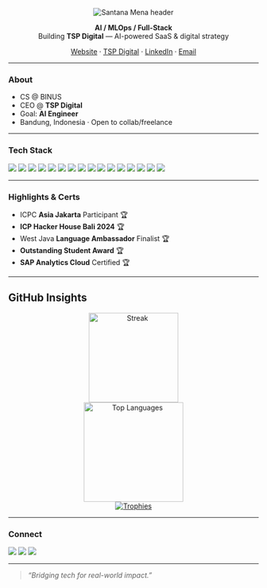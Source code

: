 <!-- Hero -->
<p align="center">
  <img src="https://capsule-render.vercel.app/api?type=venom&height=260&text=Santana%20Mena&fontAlign=50&fontColor=ffffff&desc=AI%20Engineer%20in%20Progress%20%F0%9F%A4%96%20%E2%80%A2%20CEO%20@%20TSP%20Digital&descAlign=50&descAlignY=70&color=0:0F172A,100:1F2937&animation=fadeIn" alt="Santana Mena header"/>
</p>

<div align="center">

**AI / MLOps / Full-Stack**  
Building **TSP Digital** — AI-powered SaaS & digital strategy 

[Website](https://santanamnaa.dev) · [TSP Digital](https://tspdigital.agency) · [LinkedIn](https://www.linkedin.com/in/santana-mena/) · [Email](mailto:hello@santanamnaa.dev)

</div>

---

### About
- CS @ BINUS 
- CEO @ **TSP Digital**
- Goal: **AI Engineer**
- Bandung, Indonesia · Open to collab/freelance

---

### Tech Stack
<p>
  <!-- Core -->
  <img src="https://img.shields.io/badge/Next.js-000?logo=nextdotjs&logoColor=white" />
  <img src="https://img.shields.io/badge/React-20232a?logo=react&logoColor=61DAFB" />
  <img src="https://img.shields.io/badge/TypeScript-2d79c7?logo=typescript&logoColor=white" />
  <img src="https://img.shields.io/badge/Tailwind-0ea5e9?logo=tailwindcss&logoColor=white" />
  <img src="https://img.shields.io/badge/Node.js-3C873A?logo=nodedotjs&logoColor=white" />
  <img src="https://img.shields.io/badge/Python-3776AB?logo=python&logoColor=white" />
  <!-- AI -->
  <img src="https://img.shields.io/badge/RAG-0B7285?logo=openai&logoColor=white" />
  <img src="https://img.shields.io/badge/LangChain-2C3E50" />
  <img src="https://img.shields.io/badge/vLLM-111827" />
  <img src="https://img.shields.io/badge/BAAI%20bge--m3-0b7285" />
  <!-- Data -->
  <img src="https://img.shields.io/badge/TiDB-EE5A6F?logo=pingcap&logoColor=white" />
  <img src="https://img.shields.io/badge/Postgres-336791?logo=postgresql&logoColor=white" />
  <img src="https://img.shields.io/badge/Supabase-3fcf8e?logo=supabase&logoColor=white" />
  <!-- DevOps -->
  <img src="https://img.shields.io/badge/Docker-0db7ed?logo=docker&logoColor=white" />
  <img src="https://img.shields.io/badge/GitHub%20Actions-181717?logo=githubactions&logoColor=white" />
  <img src="https://img.shields.io/badge/Vercel-000000?logo=vercel&logoColor=white" />
</p>

---

### Highlights & Certs
- ICPC **Asia Jakarta** Participant  🏆 
- **ICP Hacker House Bali 2024**  🏆 
- West Java **Language Ambassador** Finalist  🏆 
- **Outstanding Student Award**  🏆 
- **SAP Analytics Cloud** Certified  🏆 

---


## GitHub Insights
<div align="center">
  <a href="https://github.com/santanamnaa">
    <img alt="Streak" height="180" src="https://streak-stats.demolab.com?user=santanamnaa&theme=gruvbox&hide_border=true"/>
  </a>
  <br/>
  <a href="#stats">
    <img alt="Top Languages" height="200" src="https://github-readme-stats.vercel.app/api/top-langs/?username=santanamnaa&layout=compact&hide_border=true&theme=gruvbox"/>
  </a>
  <br/>
  <a href="#trophies">
    <img alt="Trophies" src="https://github-profile-trophy.vercel.app/?username=santanamnaa&theme=gruvbox&no-frame=true&row=1&column=7"/>
  </a>
</div>


---

### Connect
<p>
  <a href="mailto:hello@santanamnaa.dev"><img src="https://img.shields.io/badge/Email-hello@santanamnaa.dev-0f172a?logo=gmail&logoColor=white" /></a>
  <a href="https://santanamnaa.dev"><img src="https://img.shields.io/badge/Website-santanamnaa.dev-1f2937?logo=vercel&logoColor=white" /></a>
  <a href="#"><img src="https://img.shields.io/badge/LinkedIn-Connect-0a66c2?logo=linkedin&logoColor=white" /></a>
</p>

---

> _“Bridging tech for real-world impact.”_

<!--
Tips:
- Replace # links with your real profiles.
- Keep Featured Work fresh (swap in pinned repos).
- Optional: add a contributions ‘snake’ (needs GitHub Action).
-->
